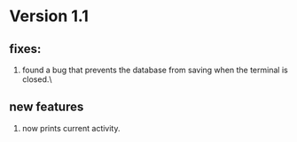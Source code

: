# Version 1.1
## fixes:
1. found a bug that prevents the database from saving when the terminal is closed.\
## new features
1. now prints current activity.

